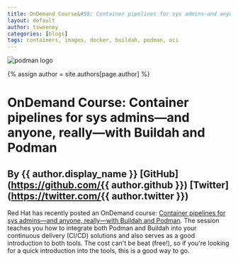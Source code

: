 ```yaml
---
title: OnDemand Course&#58; Container pipelines for sys admins—and anyone, really—with Buildah and Podman 
layout: default
author: tsweeney
categories: [blogs]
tags: containers, images, docker, buildah, podman, oci
---
```

![podman logo](https://podman.io/images/podman.svg)

{% assign author = site.authors[page.author] %}

# OnDemand Course&#58; Container pipelines for sys admins—and anyone, really—with Buildah and Podman
## By {{ author.display_name }} [GitHub](https://github.com/{{ author.github }}) [Twitter](https://twitter.com/{{ author.twitter }})

Red Hat has recently posted an OnDemand course: [Container pipelines for sys admins—and anyone, really—with Buildah and Podman](https://www.redhat.com/en/events/webinar/container-pipelines-sys-admins-and-anyone-really-buildah-and-podman?sc_cid=701f2000000txokAAA&utm_source=bambu&utm_medium=social&utm_campaign=abm). The session teaches you how to integrate both Podman and Buildah into your continuous delivery (CI/CD) solutions and also serves as a good introduction to both tools.  The cost can't be beat (free!), so if you're looking for a quick introduction into the tools, this is a good way to go.
